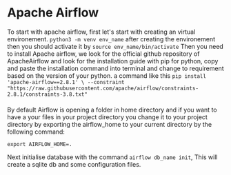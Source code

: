 # Apache Airflow 

To start with apache airflow, first let's start with creating an virtual environement.
`python3 -m venv env_name` 
after creating the environement then you should activate it by `source env_name/bin/activate`
Then you need to install Apache airflow, we look for the official github repository of ApacheAirflow and look for the installation guide with pip for python, copy and paste the installation command into terminal and change to requirement based on the version of your python.
a command like this `pip install 'apache-airflow==2.8.1' \
 --constraint "https://raw.githubusercontent.com/apache/airflow/constraints-2.8.1/constraints-3.8.txt"`


#### 

By default Airflow is opening a folder in home directory and if you want to have a your files in your project directory you change it to your project directory by  exporting the airflow_home to your current directory by the following command: 

`export AIRFLOW_HOME=.`

Next initialise database with the command `airflow db_name init`, This will create a sqlite db and some configuration files.

